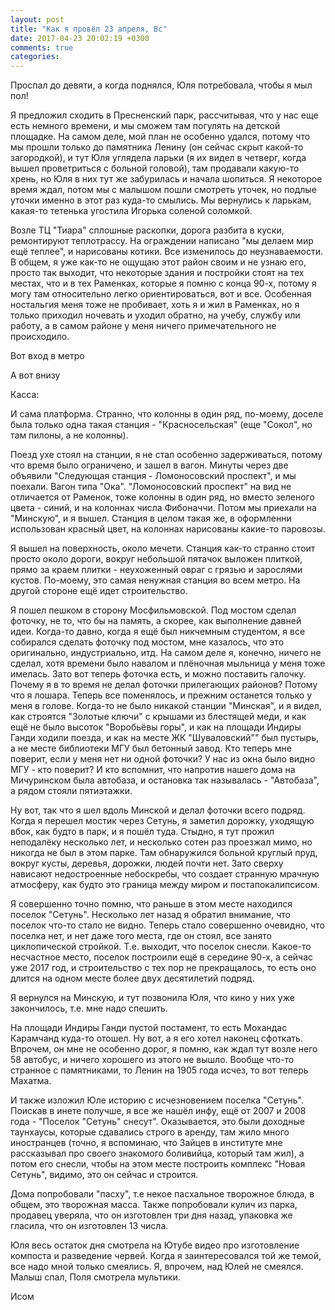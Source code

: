 ```yaml
---
layout: post
title: "Как я провёл 23 апреля, Вс"
date: 2017-04-23 20:02:19 +0300
comments: true
categories: 
---
```

Проспал до девяти, а когда поднялся, Юля потребовала, чтобы я мыл пол!



Я предложил сходить в Пресненский парк, рассчитывая, что у нас еще есть немного времени, и мы сможем там погулять на детской площадке. На самом деле, мой план не особенно удался, потому что мы прошли только до памятника Ленину (он сейчас скрыт какой-то загородкой), и тут Юля углядела ларьки (я их видел в четверг, когда вышел проветриться с больной головой), там продавали какую-то хрень, но Юля в них тут же забурилась и начала шопиться. Я некоторое время ждал, потом мы с малышом пошли смотреть уточек, но подлые уточки именно в этот раз куда-то смылись. Мы вернулись к ларькам, какая-то тетенька угостила Игорька соленой соломкой.


Возле ТЦ "Тиара" сплошные раскопки, дорога разбита в куски, ремонтируют теплотрассу. На ограждении написано "мы делаем мир ещё теплее", и нарисованы котики. Все изменилось до неузнаваемости. В общем, я уже как-то не ощущаю этот район своим и не узнаю его, просто так выходит, что некоторые здания и постройки стоят на тех местах, что и в тех Раменках, которые я помню с конца 90-х, потому я могу там относительно легко ориентироваться, вот и все. Особенная ностальгия меня тоже не пробивает, хоть я и жил в Раменках, но я только приходил ночевать и уходил обратно, на учебу, службу или работу, а в самом районе у меня ничего примечательного не происходило.

Вот вход в метро

А вот внизу

Касса:

И сама платформа. Странно, что колонны в один ряд, по-моему, доселе была только одна такая станция - "Красносельская" (еще "Сокол", но там пилоны, а не колонны).

Поезд ухе стоял на станции, я не стал особенно задерживаться, потому что время было ограничено, и зашел в вагон. Минуты через две объявили "Следующая станция - Ломоносовский проспект", и мы поехали. Вагон типа "Ока". "Ломоносовский проспект" на вид не отличается от Раменок, тоже колонны в один ряд, но вместо зеленого цвета - синий, и на колоннах числа Фибоначчи. Потом мы приехали на "Минскую", и я вышел. Станция в целом такая же, в оформленни использован красный цвет, на колоннах нарисованы какие-то паровозы.

Я вышел на поверхность, около мечети. Станция как-то странно стоит просто около дороги, вокруг небольшой пятачок выложен плиткой, прямо за краем плитки - неухоженный овраг с грязью и зарослями кустов. По-моему, это самая ненужная станция во всем метро. На другой стороне ещё идет строительство.

Я пошел пешком в сторону Мосфильмовской. Под мостом сделал фоточку, не то, что бы на память, а скорее, как выполнение давней идеи. Когда-то давно, когда я ещё был никчемным студентом, я все собирался сделать фоточку под мостом, мне казалось, что это оригинально, индустриально, итд. На самом деле я, конечно, ничего не сделал, хотя времени было навалом и плёночная мыльница у меня тоже имелась. Зато вот теперь фоточка есть, и можно поставить галочку. Почему я в то время не делал фоточки прилегающих районов? Потому что я лошара. Теперь все поменялось, и прежним останется только у меня в голове. Когда-то не было никакой станции "Минская", и я видел, как строятся "Золотые ключи" с крышами из блестящей меди, и как ещё не было высоток "Воробьёвы горы", и как на площади Индиры Ганди ходили поезда, и как на месте ЖК "Шуваловский"" был пустырь, а не месте библиотеки МГУ был бетонный завод. Кто теперь мне поверит, если у меня нет ни одной фоточки? У нас из окна было видно МГУ - кто поверит? И кто вспомнит, что напротив  нашего дома на Мичуринском была автобаза, и остановка так называлась - "Автобаза", а рядом стояли пятиэтажки.

Ну вот, так что я шел вдоль Минской и делал фоточки всего подряд. Когда я перешел мостик через Сетунь, я заметил дорожку, уходящую вбок, как будто в парк, и я пошёл туда. Стыдно, я тут прожил неподалёку несколько лет, и несколько сотен раз проезжал мимо, но никогда не был в этом парке. Там обнаружился больной круглый пруд, вокруг кусты, деревья, дорожки, людей почти нет. Зато сверху нависают недостроенные небоскребы, что создает странную мрачную атмосферу, как будто это граница между миром и постапокалипсисом.

Я совершенно точно помню, что раньше в этом месте находился поселок "Сетунь". Несколько лет назад я обратил внимание, что поселок что-то стало не видно. Теперь стало совершенно очевидно, что поселка нет, и нет даже того места, где он стоял, все занято циклопической стройкой. Т.е. выходит, что поселок снесли. Какое-то несчастное место, поселок построили ещё в середине 90-х, а сейчас уже 2017 год, и строительство с тех пор не прекращалось, то есть оно длится на одном месте более двух десятилетий подряд.

Я вернулся на Минскую, и тут позвонила Юля, что кино у них уже закончилось, т.е. мне надо спешить.



На площади Индиры Ганди пустой постамент, то есть Мохандас Карамчанд куда-то отошел. Ну вот, а я его хотел наконец сфоткать. Впрочем, он мне не особенно дорог, я помню, как ждал тут возле него 58 автобус, и ничего хорошего из этого не вышло. Вообще что-то странное с памятниками, то Ленин на 1905 года исчез, то вот теперь Махатма.


И также изложил Юле историю с исчезновением поселка "Сетунь". Поискав в инете получше, я все же нашёл инфу, ещё от 2007 и 2008 года - "Поселок "Сетунь" снесут". Оказывается, это были доходные таунхаусы, которые сдавались строго в аренду, там жило много иностранцев (точно, я вспоминаю, что Зайцев в институте мне рассказывал про своего знакомого боливийца, который там жил), а потом его снесли, чтобы на этом месте построить комплекс "Новая Сетунь", видимо, это он сейчас и строится. 

Дома попробовали "пасху", т.е некое пасхальное творожное блюда, в общем, это творожная масса. Также попробовали кулич из парка, продавец уверяла, что он изготовлен три дня назад, упаковка же гласила, что он изготовлен 13 числа.

Юля весь остаток дня смотрела на Ютубе видео про изготовление компоста и разведение червей. Когда я заинтересовался той же темой, все надо мной только смеялись. Я, впрочем, над Юлей не смеялся. Малыш спал, Поля смотрела мультики.

Исом